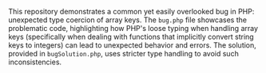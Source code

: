 This repository demonstrates a common yet easily overlooked bug in PHP: unexpected type coercion of array keys. The `bug.php` file showcases the problematic code, highlighting how PHP's loose typing when handling array keys (specifically when dealing with functions that implicitly convert string keys to integers) can lead to unexpected behavior and errors. The solution, provided in `bugSolution.php`, uses stricter type handling to avoid such inconsistencies.
